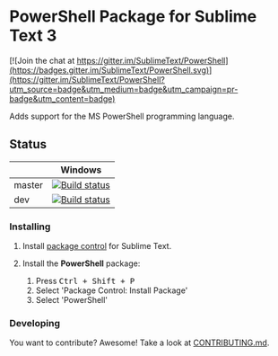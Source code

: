 # PowerShell Package for Sublime Text 3

[![Join the chat at https://gitter.im/SublimeText/PowerShell](https://badges.gitter.im/SublimeText/PowerShell.svg)](https://gitter.im/SublimeText/PowerShell?utm_source=badge&utm_medium=badge&utm_campaign=pr-badge&utm_content=badge)

Adds support for the MS PowerShell programming language.


## Status

|         |Windows |
|---------|:------:|
|master|[![Build status](https://ci.appveyor.com/api/projects/status/fgbrealw58sd8ado/branch/master?svg=true)](https://ci.appveyor.com/project/guillermooo/powershell/branch/master)|
|dev|[![Build status](https://ci.appveyor.com/api/projects/status/fgbrealw58sd8ado/branch/dev?svg=true)](https://ci.appveyor.com/project/guillermooo/powershell/branch/dev)|



### Installing

1. Install [package control][package_control] for Sublime Text.
1. Install the **PowerShell** package:

	1. Press <kbd>Ctrl + Shift + P</kbd>
	1. Select 'Package Control: Install Package'
	1. Select 'PowerShell'


### Developing

You want to contribute? Awesome! Take a look at [CONTRIBUTING.md](CONTRIBUTING.md).


[package_control]: https://sublime.wbond.net/installation
